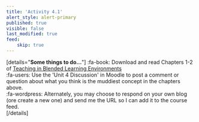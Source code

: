 ```yaml
---
title: 'Activity 4.1'
alert_style: alert-primary
published: true
visible: false
last_modified: true
feed:
    skip: true
---
```


[details="**Some things to do...**"]
:fa-book: Download and read Chapters 1-2 of [Teaching in Blended Learning Environments](https://www.aupress.ca/books/120229-teaching-in-blended-learning-environments/)  
:fa-users: Use the 'Unit 4 Discussion' in Moodle to post a comment or question about what you think is the muddiest concept in the chapters above.  
:fa-wordpress: Alternately, you may choose to respond on your own blog (ore create a new one) and send me the URL so I can add it to the course feed.  
[/details]
